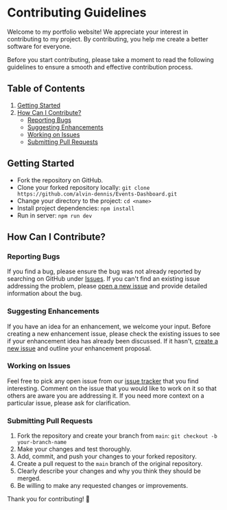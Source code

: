 # Contributing Guidelines

Welcome to my portfolio website! We appreciate your interest in contributing to my project. By contributing, you help me create a better software for everyone.

Before you start contributing, please take a moment to read the following guidelines to ensure a smooth and effective contribution process.

## Table of Contents

1. [Getting Started](#getting-started)
2. [How Can I Contribute?](#how-can-i-contribute)
    - [Reporting Bugs](#reporting-bugs)
    - [Suggesting Enhancements](#suggesting-enhancements)
    - [Working on Issues](#working-on-issues)
    - [Submitting Pull Requests](#submitting-pull-requests)

## Getting Started

- Fork the repository on GitHub.
- Clone your forked repository locally: `git clone https://github.com/alvin-dennis/Events-Dashboard.git`
- Change your directory to the project: `cd <name>`
- Install project dependencies: `npm install`
- Run in server: `npm run dev`

## How Can I Contribute?

### Reporting Bugs

If you find a bug, please ensure the bug was not already reported by searching on GitHub under [Issues](https://github.com/alvin-dennis/Events-Dashboard/issues). If you can't find an existing issue addressing the problem, please [open a new issue](https://github.com/alvin-dennis/Events-Dashboard/issues/new) and provide detailed information about the bug.

### Suggesting Enhancements

If you have an idea for an enhancement, we welcome your input. Before creating a new enhancement issue, please check the existing issues to see if your enhancement idea has already been discussed. If it hasn't, [create a new issue](https://github.com/alvin-dennis/Events-Dashboard/issues/new) and outline your enhancement proposal.

### Working on Issues

Feel free to pick any open issue from our [issue tracker](https://github.com/alvin-dennis/Events-Dashboard/issues) that you find interesting. Comment on the issue that you would like to work on it so that others are aware you are addressing it. If you need more context on a particular issue, please ask for clarification.

### Submitting Pull Requests

1. Fork the repository and create your branch from `main`: `git checkout -b your-branch-name`
2. Make your changes and test thoroughly.
3. Add, commit, and push your changes to your forked repository.
4. Create a pull request to the `main` branch of the original repository.
5. Clearly describe your changes and why you think they should be merged.
6. Be willing to make any requested changes or improvements.

Thank you for contributing! 🚀